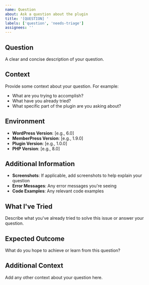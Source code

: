 ```yaml
---
name: Question
about: Ask a question about the plugin
title: '[QUESTION] '
labels: ['question', 'needs-triage']
assignees: ''
---
```


## Question
A clear and concise description of your question.

## Context
Provide some context about your question. For example:
- What are you trying to accomplish?
- What have you already tried?
- What specific part of the plugin are you asking about?

## Environment
- **WordPress Version**: [e.g., 6.0]
- **MemberPress Version**: [e.g., 1.9.0]
- **Plugin Version**: [e.g., 1.0.0]
- **PHP Version**: [e.g., 8.0]

## Additional Information
- **Screenshots**: If applicable, add screenshots to help explain your question
- **Error Messages**: Any error messages you're seeing
- **Code Examples**: Any relevant code examples

## What I've Tried
Describe what you've already tried to solve this issue or answer your question.

## Expected Outcome
What do you hope to achieve or learn from this question?

## Additional Context
Add any other context about your question here.
